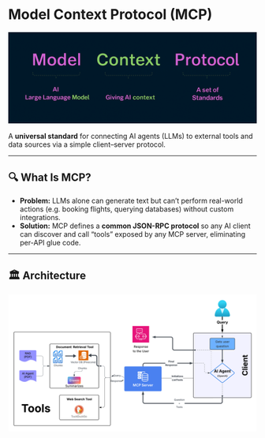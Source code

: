 # Model Context Protocol (MCP)

![MCP Diagram](https://raw.githubusercontent.com/mahidhar1g/MCP_PROJECT/main/documents/Images/MCP.png)

A **universal standard** for connecting AI agents (LLMs) to external tools and data sources via a simple client–server protocol.

---

## 🔍 What Is MCP?

- **Problem:** LLMs alone can generate text but can’t perform real-world actions (e.g. booking flights, querying databases) without custom integrations.  
- **Solution:** MCP defines a **common JSON-RPC protocol** so any AI client can discover and call “tools” exposed by any MCP server, eliminating per-API glue code.

---

## 🏛 Architecture

![MCP Diagram](https://github.com/mahidhar1g/MCP_PROJECT/blob/9feb226c03867fab95aa7308ad6161b350b72b39/documents/Images/FlowDiagram.png)


